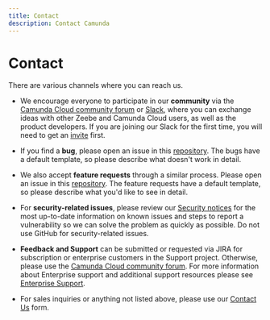 ```yaml
---
title: Contact
description: Contact Camunda
---
```


# Contact

There are various channels where you can reach us.

- We encourage everyone to participate in our **community** via the [Camunda Cloud community forum](https://forum.camunda.io/) or [Slack](https://camunda-cloud.slack.com/), where you can exchange ideas with other Zeebe and Camunda Cloud users, as well as the product developers. If you are joining our Slack for the first time, you will need to get an [invite](https://zeebe-slack-invite.herokuapp.com/) first.

- If you find a **bug**, please open an issue in this [repository](https://github.com/camunda-cloud/issues). The bugs have a default template, so please describe what doesn't work in detail.

- We also accept **feature requests** through a similar process. Please open an issue in this [repository](https://github.com/camunda-cloud/issues). The feature requests have a default template, so please describe what you'd like to see in detail.

- For **security-related issues**, please review our [Security notices](../../docs/reference/notices) for the most up-to-date information on known issues and steps to report a vulnerability so we can solve the problem as quickly as possible. Do not use GitHub for security-related issues.

- **Feedback and Support** can be submitted or requested via JIRA for subscription or enterprise customers in the Support project. Otherwise, please use the [Camunda Cloud community forum](https://forum.camunda.io/). For more information about Enterprise support and additional support resources please see [Enterprise Support](https://camunda.com/support/).

- For sales inquiries or anything not listed above, please use our [Contact Us](https://camunda.com/contact/) form. 
